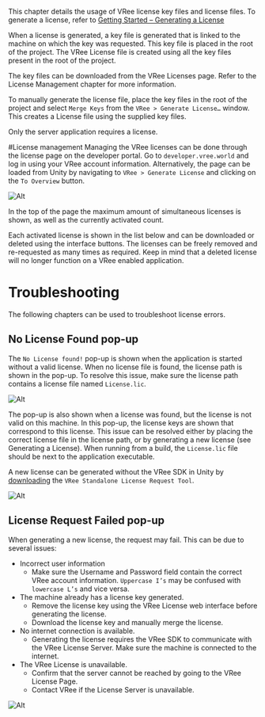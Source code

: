 This chapter details the usage of VRee license key files and license files. To generate a license, refer to [Getting Started – Generating a License](getting-started.md#generating-a-license)

When a license is generated, a key file is generated that is linked to the machine on which the key was requested. This key file is placed in the root of the project. The VRee License file is created using all the key files present in the root of the project.

The key files can be downloaded from the VRee Licenses page. Refer to the License Management chapter for more information.

To manually generate the license file, place the key files in the root of the project and select `Merge Keys` from the `VRee > Generate License…` window. This creates a License file using the supplied key files.

Only the server application requires a license.

#License management
Managing the VRee licenses can be done through the license page on the developer portal. Go to `developer.vree.world` and log in using your VRee account information. Alternatively, the page can be loaded from Unity by navigating to `VRee > Generate License` and clicking on the `To Overview` button.

![Alt](../images/license/license-overview.png "No license found.") 

In the top of the page the maximum amount of simultaneous licenses is shown, as well as the currently activated count.

Each activated license is shown in the list below and can be downloaded or deleted using the interface buttons.
The licenses can be freely removed and re-requested as many times as required. Keep in mind that a deleted license will no longer function on a VRee enabled application.

# Troubleshooting
The following chapters can be used to troubleshoot license errors.

## No License Found pop-up

The `No License found!` pop-up is shown when the application is started without a valid license. When no license file is found, the license path is shown in the pop-up. To resolve this issue, make sure the license path contains a license file named `License.lic`.

![Alt](../images/license/no-license-found.png "No license found.")

The pop-up is also shown when a license was found, but the license is not valid on this machine. In this pop-up, the license keys are shown that correspond to this license. This issue can be resolved either by placing the correct license file in the license path, or by generating a new license (see Generating a License). When running from a build, the `License.lic` file should be next to the application executable.

A new license can be generated without the VRee SDK in Unity by [downloading](https://developer.vree.world/Downloads "VRee Downloads") the `VRee Standalone License Request Tool`.

![Alt](../images/license/license-not-found.png "License not found!")

## License Request Failed pop-up

When generating a new license, the request may fail. This can be due to several issues:

- Incorrect user information
	- Make sure the Username and Password field contain the correct VRee account information. `Uppercase I’s` may be confused with `lowercase L’s` and vice versa.
- The machine already has a license key generated. 
	- Remove the license key using the VRee License web interface before generating the license. 
	- Download the license key and manually merge the license.
- No internet connection is available.
	- Generating the license requires the VRee SDK to communicate with the VRee License Server. Make sure the machine is connected to the internet.  
- The VRee License is unavailable.
	- Confirm that the server cannot be reached by going to the VRee License Page.
	- Contact VRee if the License Server is unavailable.  

![Alt](../images/license/license-request-failed.png "License not found!")
